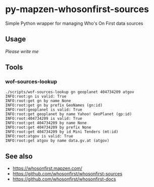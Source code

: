 # py-mapzen-whosonfirst-sources

Simple Python wrapper for managing Who's On First data sources

## Usage

_Please write me_

## Tools

### wof-sources-lookup

```
./scripts/wof-sources-lookup gn geoplanet 404734209 atgov
INFO:root:gn is valid: True
INFO:root:get gn by name None
INFO:root:get gn by prefix GeoNames (gn:id)
INFO:root:geoplanet is valid: True
INFO:root:get geoplanet by name Yahoo! GeoPlanet (gp:id)
INFO:root:404734209 is valid: True
INFO:root:get 404734209 by name None
INFO:root:get 404734209 by prefix None
INFO:root:get 404734209 by id Mini Tenders (mt:id)
INFO:root:atgov is valid: True
INFO:root:get atgov by name data.gv.at (atgov)
```

## See also

* https://whosonfirst.mapzen.com/
* https://github.com/whosonfirst/whosonfirst-sources
* https://github.com/whosonfirst/whosonfirst-docs